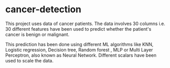 # cancer-detection

This project uses data of cancer patients. The data involves 30 columns i.e. 30 different features have been
used to predict whether the patient's cancer is benign or malignant. 

This prediction has been done using different ML algorithms like KNN, Logistic regression, Decision tree, Random forest , MLP or Multi Layer Perceptron, also known as Neural Network. Different scalars have been used to scale the data.
